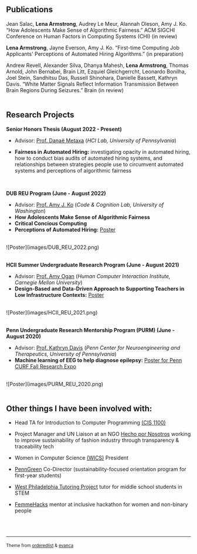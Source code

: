 ## Publications

Jean Salac, **Lena Armstrong**, Audrey Le Meur, Alannah Oleson, Amy J. Ko. “How Adolescents Make Sense of Algorithmic
Fairness.” ACM SIGCHI Conference on Human Factors in Computing Systems (CHI) (in review)

**Lena Armstrong**, Jayne Everson, Amy J. Ko. “First-time Computing Job Applicants' Perceptions of Automated Hiring
Algorithms.” (in preparation)

Andrew Revell, Alexander Silva, Dhanya Mahesh, **Lena Armstrong**, Thomas Arnold, John Bernabei, Brain Litt, Ezquiel Gleichgerrcht, Leonardo Bonilha, Joel Stein, Sandhitsu Das, Russell Shinohara, Danielle Bassett, Kathryn Davis. “White Matter Signals Reflect Information Transmission Between Brain Regions During Seizures.” Brain (in review)
<br>
<br>

## Research Projects

**Senior Honors Thesis (August 2022 - Present)** 

- Advisor: [Prof. Danaë Metaxa](https://metaxa.net/) (_HCI Lab, University of Pennsylvania_)

- **Fairness in Automated Hiring:** investigating opacity in automated hiring, how to conduct bias audits of automated hiring systems, and relationships
between strategies people use to circumvent automated systems and perceptions of algorithmic fairness
<br>

**DUB REU Program (June - August 2022)**

- Advisor: [Prof. Amy J. Ko](https://faculty.washington.edu/ajko) (_Code & Cognition Lab, University of Washington_)
- **How Adolescents Make Sense of Algorithmic Fairness**
- **Critical Concious Computing**
-  **Perceptions of Automated Hiring:** [Poster](https://drive.google.com/file/d/1UyxGvT0-nu_sn6QEYdcHQVPNW3HBybPa/view?usp=sharing)
<br>
![Poster](images/DUB_REU_2022.png)
<br>
<br>

**HCII Summer Undergraduate Research Program (June - August 2021)**

- Advisor: [Prof. Amy Ogan](https://www.amyogan.com/) (_Human Computer Interaction Institute, Carnegie Mellon University_)
- **Design-Based and Data-Driven Approach to Supporting Teachers in Low Infrastructure Contexts:** [Poster](https://drive.google.com/file/d/1dgRMjN74YXSNIuabXClYMu3LJKMMRVH7/view?usp=sharing)
<br>
![Poster](images/HCII_REU_2021.png)
<br>
<br>

**Penn Undergraduate Research Mentorship Program (PURM) (June - August 2020)**

- Advisor: [Prof. Kathryn Davis](https://davislab.med.upenn.edu/) (_Penn Center for Neuroengineering and Therapeutics, University of Pennsylvania_)
- **Machine learning of EEG to help diagnose epilepsy:** [Poster for Penn CURF Fall Research Expo](https://presentations.curf.upenn.edu/poster/machine-learning-eeg-help-diagnose-epilepsy-predicting-functional-connectivity-structural)
<br>
![Poster](images/PURM_REU_2020.png)
<br>
<br>

## Other things I have been involved with:

- Head TA for Introduction to Computer Programming [(CIS 1100)](https://www.cis.upenn.edu/~cis110/current/staff.html)

- Project Manager and UN Liaison at an NGO [Hecho por Nosotros](https://www.hechoxnosotros.org/) working to improve sustainability of fashion industry through transparency & traceability tech 

- Women in Computer Science [(WICS)](https://wics.cis.upenn.edu/program.html) President

- [PennGreen](https://sustainability.upenn.edu/participate/students/penngreen-pre-orientation) Co-Director (sustainability-focused orientation program for first-year students)

- [West Philadelphia Tutoring Project](https://upennwptp.weebly.com/) tutor for middle school students in STEM

- [FemmeHacks](https://femmehacks.io/) mentor at inclusive hackathon for women and non-binary people 
<br>
<br>

---
<p><small>Theme from <a href="https://github.com/orderedlist">orderedlist</a> & <a href="https://github.com/evanca">evanca</a></small></p>
